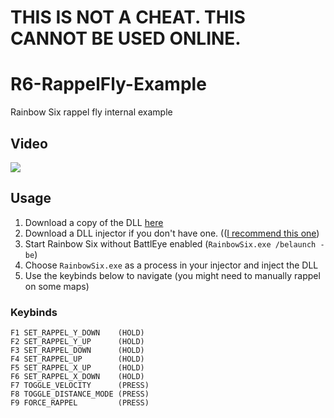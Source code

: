 # THIS IS NOT A CHEAT. THIS CANNOT BE USED ONLINE.

# R6-RappelFly-Example
 Rainbow Six rappel fly internal example
## Video
[![](https://i9.ytimg.com/vi/PG8wLCEaq-c/mq2.jpg?sqp=CNjo0YUG&rs=AOn4CLBCk39Vp7kWmJZHok1-swM9ccpqkw)](https://www.youtube.com/watch?v=PG8wLCEaq-c)
## Usage
 1. Download a copy of the DLL [here](https://github.com/afoxie/R6-Rappel-Fly-Example/releases/)
 2. Download a DLL injector if you don't have one. (([I recommend this one](https://github.com/master131/ExtremeInjector/releases/))
 3. Start Rainbow Six without BattlEye enabled (`RainbowSix.exe /belaunch -be`)
 4. Choose `RainbowSix.exe` as a process in your injector and inject the DLL
 5. Use the keybinds below to navigate (you might need to manually rappel on some maps)
### Keybinds
```
F1 SET_RAPPEL_Y_DOWN    (HOLD)
F2 SET_RAPPEL_Y_UP      (HOLD)
F3 SET_RAPPEL_DOWN      (HOLD)
F4 SET_RAPPEL_UP        (HOLD)
F5 SET_RAPPEL_X_UP      (HOLD)
F6 SET_RAPPEL_X_DOWN    (HOLD)
F7 TOGGLE_VELOCITY      (PRESS)
F8 TOGGLE_DISTANCE_MODE (PRESS)
F9 FORCE_RAPPEL         (PRESS)
```
